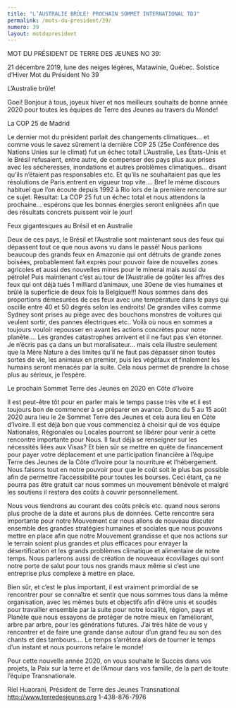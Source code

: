 ```yaml
---
title: "L’AUSTRALIE BRÛLE! PROCHAIN SOMMET INTERNATIONAL TDJ"
permalink: /mots-du-president/39/
numero: 39
layout: motdupresident
---
```

MOT DU PRÉSIDENT DE TERRE DES JEUNES NO 39:

21 décembre 2019, lune des neiges légères, Matawinie, Québec.
Solstice d’Hiver
Mot du Président No 39

L’Australie brûle!

Goei! Bonjour à tous, joyeux hiver et nos meilleurs souhaits de bonne année
2020 pour toutes les équipes de Terre des Jeunes au travers du Monde!

La COP 25 de Madrid

Le dernier mot du président parlait des changements climatiques… et comme
vous le savez sûrement la dernière COP 25 (25e Conférence des Nations
Unies sur le climat) fut un échec total! L’Australie, Les États-Unis et
le Brésil refusaient, entre autre, de compenser des pays plus aux prises
avec les sécheresses, inondations et autres problèmes climatiques… disant
qu’ils n’étaient pas responsables etc. Et qu’ils ne souhaitaient pas
que les résolutions de Paris entrent en vigueur trop vite…. Bref le même
discours habituel que l’on écoute depuis 1992 à Rio lors de la première
rencontre sur ce sujet.
Résultat: La COP 25 fut un échec total et nous attendons la prochaine…
espérons que les bonnes énergies seront enlignées afin que des résultats
concrets puissent voir le jour!

Feux gigantesques au Brésil et en Australie

Deux de ces pays, le Brésil et l’Australie sont maintenant sous des feux
qui dépassent tout ce que nous avons vu dans le passé! Nous parlions
beaucoup des grands feux en Amazonie qui ont détruits de grande zones
boisées, probablement fait exprès pour pouvoir faire de nouvelles zones
agricoles et aussi des nouvelles mines pour le minerai mais aussi du
pétrole! Puis maintenant c’est au tour de l’Australie de goûter les
affres des feux qui ont déjà tués 1 milliard d’animaux, une 30ene de
vies humaines et brûlé la superficie de deux fois la Belgique!!! Nous
sommes dans des proportions démesurées de ces feux avec une température
dans le pays qui oscille entre 40 et 50 degrés selon les endroits! De
grandes villes comme Sydney sont prises au piège avec des bouchons monstres
de voitures qui veulent sortir, des pannes électriques etc.. Voilà où nous
en sommes a toujours vouloir repousser en avant les actions concrètes pour
notre planète…. Les grandes catastrophes arrivent et il ne faut pas s’en
étonner.
Je n’écris pas ça dans un but moralisateur… mais cela illustre
seulement que la Mère Nature a des limites qu’il ne faut pas dépasser
sinon toutes sortes de vie, les animaux en premier, puis les végétaux et
finalement les humains seront menacés par la suite. Cela nous permet de
prendre la chose plus au sérieux, je l’espère.

Le prochain Sommet Terre des Jeunes en 2020 en Côte d’Ivoire

Il est peut-être tôt pour en parler mais le temps passe très vite et il
est toujours bon de commencer à se préparer en avance. Donc du 5 au 15
août 2020 aura lieu le 2e Sommet Terre des Jeunes et cela aura lieu en Côte
d’Ivoire. Il est déjà bon que vous commenciez à choisir qui de vos
équipe Nationales, Régionales ou Locales pourront se libérer pour venir à
cette rencontre importante pour Nous. Il faut déjà se renseigner sur les
nécessités liées aux Visas? Et bien sûr se mettre en quête de
financement pour payer votre déplacement et une participation financière à
l’équipe Terre des Jeunes de la Côte d’Ivoire pour la nourriture et
l’hébergement. Nous faisons tout en notre pouvoir pour que le coût soit
le plus bas possible afin de permettre l’accessibilité pour toutes les
bourses. Ceci étant, ça ne pourra pas être gratuit car nous sommes un
mouvement bénévole et malgré les soutiens il restera des coûts à couvrir
personnellement.

Nous vous tiendrons au courant des coûts précis etc. quand nous serons plus
proche de la date et aurons plus de données.
Cette rencontre sera importante pour notre Mouvement car nous allons de
nouveau discuter ensemble des grandes stratégies humaines et sociales que
nous pouvons mettre en place afin que notre Mouvement grandisse et que nos
actions sur le terrain soient plus grandes et plus efficaces pour enrayer la
désertification et les grands problèmes climatique et alimentaire de notre
temps. Nous parlerons aussi de création de nouveaux écovillages qui sont
notre porte de salut pour tous nos grands maux même si c’est une
entreprise plus complexe à mettre en place.

Bien sûr, et c’est le plus important, il est vraiment primordial de se
rencontrer pour se connaître et sentir que nous sommes tous dans la même
organisation, avec les mêmes buts et objectifs afin d’être unis et
soudés pour travailler ensemble par la suite pour notre localité, région,
pays et Planète que nous essayons de protéger de notre mieux en
l’améliorant, arbre par arbre, pour les générations futures. J’ai
très hâte de vous y rencontrer et de faire une grande danse autour d’un
grand feu au son des chants et des tambours…. Le temps s’arrêtera alors
de tourner le temps d’un instant et nous pourrons refaire le monde!

Pour cette nouvelle année 2020, on vous souhaite le Succès dans vos
projets, la Paix sur la terre et de l’Amour dans vos
famille, de la part de toute l’équipe Transnationale.

Riel Huaorani, Président de Terre des Jeunes Transnational
http://www.terredesjeunes.org
1-438-876-7976
